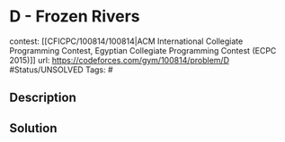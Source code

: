 # D - Frozen Rivers

contest: [[CFICPC/100814/100814|ACM International Collegiate Programming Contest, Egyptian Collegiate Programming Contest (ECPC 2015)]]
url: https://codeforces.com/gym/100814/problem/D
#Status/UNSOLVED
Tags: #

## Description

## Solution

